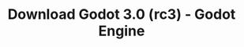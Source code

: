 ---
# Generated by /tools/generators/src/download_archive_generator !!! do not edit by hand !!!
title: 'Download Godot 3.0 (rc3) - Godot Engine'
type: 'download/archive'
name: '3.0'
flavor: 'rc3'
release_date: '2018-01-24T02:00:00-00:00'
release_notes: 'article/dev-snapshot-godot-3-0-rc-3/'
primaryPlatforms:
  - 'android.apk'
  - 'macos.universal'
  - 'windows.64'
  - 'linux_server.headless.64'
  - 'web'
  - 'templates'
links:
  android.apk:
    name: 'android.apk'
    title: 'Android'
    caption: 'Universal APK (ARM64 + ARMv7 + x86_64 + x86)'
    tags:
      - 'APK download'
      - 'ARM64/v7'
      - 'x86 (64 & 32 bit)'
    hosts:
      github_builds:
        regular: 'https://github.com/godotengine/godot-builds/releases/download/3.0-rc3/Godot_v3.0-rc3_android_editor.apk'
        mono: '#'
      github:
        regular: 'https://github.com/godotengine/godot/releases/download/3.0-rc3/Godot_v3.0-rc3_android_editor.apk'
        mono: '#'
  macos.universal:
    name: 'macos.universal'
    title: 'macOS'
    caption: 'Universal (x86_64 + Apple Silicon)'
    tags:
      - 'Intel/Apple Silicon'
      - '64 bit'
    hosts:
      github_builds:
        regular: 'https://github.com/godotengine/godot-builds/releases/download/3.0-rc3/Godot_v3.0-rc3_osx.universal.zip'
        mono: 'https://github.com/godotengine/godot-builds/releases/download/3.0-rc3/Godot_v3.0-rc3_mono_osx.universal.zip'
      github:
        regular: 'https://github.com/godotengine/godot/releases/download/3.0-rc3/Godot_v3.0-rc3_osx.universal.zip'
        mono: 'https://github.com/godotengine/godot/releases/download/3.0-rc3/Godot_v3.0-rc3_mono_osx.universal.zip'
  windows.64:
    name: 'windows.64'
    title: 'Windows'
    caption: 'Standard (x86_64)'
    tags:
      - '64 bit'
    hosts:
      github_builds:
        regular: 'https://github.com/godotengine/godot-builds/releases/download/3.0-rc3/Godot_v3.0-rc3_win64.exe.zip'
        mono: 'https://github.com/godotengine/godot-builds/releases/download/3.0-rc3/Godot_v3.0-rc3_mono_win64.zip'
      github:
        regular: 'https://github.com/godotengine/godot/releases/download/3.0-rc3/Godot_v3.0-rc3_win64.exe.zip'
        mono: 'https://github.com/godotengine/godot/releases/download/3.0-rc3/Godot_v3.0-rc3_mono_win64.zip'
  linux_server.headless.64:
    name: 'linux_server.headless.64'
    title: 'Linux Server'
    caption: 'Headless (x86_64)'
    tags:
      - '64 bit'
      - 'Headless'
    hosts:
      github_builds:
        regular: 'https://github.com/godotengine/godot-builds/releases/download/3.0-rc3/Godot_v3.0-rc3_linux_headless.64.zip'
        mono: 'https://github.com/godotengine/godot-builds/releases/download/3.0-rc3/Godot_v3.0-rc3_mono_linux_headless_64.zip'
      github:
        regular: 'https://github.com/godotengine/godot/releases/download/3.0-rc3/Godot_v3.0-rc3_linux_headless.64.zip'
        mono: 'https://github.com/godotengine/godot/releases/download/3.0-rc3/Godot_v3.0-rc3_mono_linux_headless_64.zip'
  web:
    name: 'web'
    title: 'Web editor'
    caption: ''
    tags:
      - 'Self-hosted'
      - 'Cross-platform'
    hosts:
      github_builds:
        regular: 'https://github.com/godotengine/godot-builds/releases/download/3.0-rc3/Godot_v3.0-rc3_web_editor.zip'
        mono: '#'
      github:
        regular: 'https://github.com/godotengine/godot/releases/download/3.0-rc3/Godot_v3.0-rc3_web_editor.zip'
        mono: '#'
  linux.64:
    name: 'linux.64'
    title: 'Linux'
    caption: 'Standard (x86_64)'
    tags:
      - '64 bit'
    hosts:
      github_builds:
        regular: 'https://github.com/godotengine/godot-builds/releases/download/3.0-rc3/Godot_v3.0-rc3_x11.64.zip'
        mono: 'https://github.com/godotengine/godot-builds/releases/download/3.0-rc3/Godot_v3.0-rc3_mono_x11_64.zip'
      github:
        regular: 'https://github.com/godotengine/godot/releases/download/3.0-rc3/Godot_v3.0-rc3_x11.64.zip'
        mono: 'https://github.com/godotengine/godot/releases/download/3.0-rc3/Godot_v3.0-rc3_mono_x11_64.zip'
  linux.32:
    name: 'linux.32'
    title: 'Linux'
    caption: 'Standard (x86)'
    tags:
      - '32 bit'
    hosts:
      github_builds:
        regular: 'https://github.com/godotengine/godot-builds/releases/download/3.0-rc3/Godot_v3.0-rc3_x11.32.zip'
        mono: 'https://github.com/godotengine/godot-builds/releases/download/3.0-rc3/Godot_v3.0-rc3_mono_x11_32.zip'
      github:
        regular: 'https://github.com/godotengine/godot/releases/download/3.0-rc3/Godot_v3.0-rc3_x11.32.zip'
        mono: 'https://github.com/godotengine/godot/releases/download/3.0-rc3/Godot_v3.0-rc3_mono_x11_32.zip'
  windows.32:
    name: 'windows.32'
    title: 'Windows'
    caption: 'Standard (x86)'
    tags:
      - '32 bit'
    hosts:
      github_builds:
        regular: 'https://github.com/godotengine/godot-builds/releases/download/3.0-rc3/Godot_v3.0-rc3_win32.exe.zip'
        mono: 'https://github.com/godotengine/godot-builds/releases/download/3.0-rc3/Godot_v3.0-rc3_mono_win32.zip'
      github:
        regular: 'https://github.com/godotengine/godot/releases/download/3.0-rc3/Godot_v3.0-rc3_win32.exe.zip'
        mono: 'https://github.com/godotengine/godot/releases/download/3.0-rc3/Godot_v3.0-rc3_mono_win32.zip'
  linux_server.64:
    name: 'linux_server.64'
    title: 'Linux Server'
    caption: 'Standard (x86_64)'
    tags:
      - '64 bit'
    hosts:
      github_builds:
        regular: 'https://github.com/godotengine/godot-builds/releases/download/3.0-rc3/Godot_v3.0-rc3_linux_server.64.zip'
        mono: 'https://github.com/godotengine/godot-builds/releases/download/3.0-rc3/Godot_v3.0-rc3_mono_linux_server_64.zip'
      github:
        regular: 'https://github.com/godotengine/godot/releases/download/3.0-rc3/Godot_v3.0-rc3_linux_server.64.zip'
        mono: 'https://github.com/godotengine/godot/releases/download/3.0-rc3/Godot_v3.0-rc3_mono_linux_server_64.zip'
  aar_library:
    name: 'aar_library'
    title: 'AAR library'
    caption: ''
    tags:
      - 'Android plugins'
      - 'Java'
      - 'Kotlin'
    hosts:
      github_builds:
        regular: 'https://github.com/godotengine/godot-builds/releases/download/3.0-rc3/godot-lib.3.0.rc3.release.aar'
        mono: 'https://github.com/godotengine/godot-builds/releases/download/3.0-rc3/godot-lib.3.0.rc3.mono.release.aar'
      github:
        regular: 'https://github.com/godotengine/godot/releases/download/3.0-rc3/godot-lib.3.0.rc3.release.aar'
        mono: 'https://github.com/godotengine/godot/releases/download/3.0-rc3/godot-lib.3.0.rc3.mono.release.aar'
  templates:
    name: 'templates'
    title: 'Export templates'
    caption: ''
    tags:
      - 'Used to export your games to all supported platforms'
    hosts:
      github_builds:
        regular: 'https://github.com/godotengine/godot-builds/releases/download/3.0-rc3/Godot_v3.0-rc3_export_templates.tpz'
        mono: 'https://github.com/godotengine/godot-builds/releases/download/3.0-rc3/Godot_v3.0-rc3_mono_export_templates.tpz'
      github:
        regular: 'https://github.com/godotengine/godot/releases/download/3.0-rc3/Godot_v3.0-rc3_export_templates.tpz'
        mono: 'https://github.com/godotengine/godot/releases/download/3.0-rc3/Godot_v3.0-rc3_mono_export_templates.tpz'
---